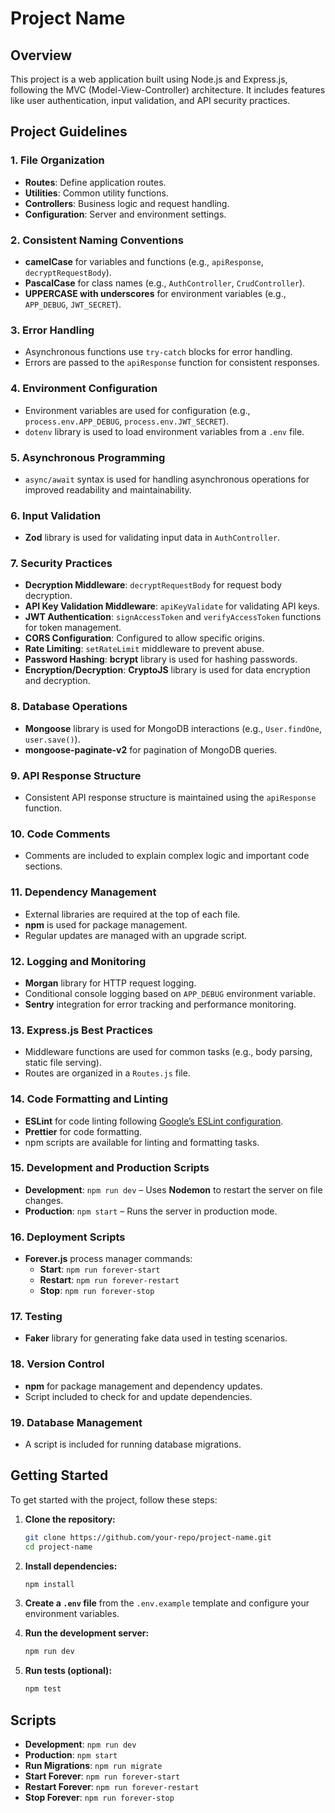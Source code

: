 # Project Name

## Overview

This project is a web application built using Node.js and Express.js, following the MVC (Model-View-Controller) architecture. It includes features like user authentication, input validation, and API security practices.

## Project Guidelines

### 1. File Organization

- **Routes**: Define application routes.
- **Utilities**: Common utility functions.
- **Controllers**: Business logic and request handling.
- **Configuration**: Server and environment settings.

### 2. Consistent Naming Conventions

- **camelCase** for variables and functions (e.g., `apiResponse`, `decryptRequestBody`).
- **PascalCase** for class names (e.g., `AuthController`, `CrudController`).
- **UPPERCASE with underscores** for environment variables (e.g., `APP_DEBUG`, `JWT_SECRET`).

### 3. Error Handling

- Asynchronous functions use `try-catch` blocks for error handling.
- Errors are passed to the `apiResponse` function for consistent responses.

### 4. Environment Configuration

- Environment variables are used for configuration (e.g., `process.env.APP_DEBUG`, `process.env.JWT_SECRET`).
- `dotenv` library is used to load environment variables from a `.env` file.

### 5. Asynchronous Programming

- `async/await` syntax is used for handling asynchronous operations for improved readability and maintainability.

### 6. Input Validation

- **Zod** library is used for validating input data in `AuthController`.

### 7. Security Practices

- **Decryption Middleware**: `decryptRequestBody` for request body decryption.
- **API Key Validation Middleware**: `apiKeyValidate` for validating API keys.
- **JWT Authentication**: `signAccessToken` and `verifyAccessToken` functions for token management.
- **CORS Configuration**: Configured to allow specific origins.
- **Rate Limiting**: `setRateLimit` middleware to prevent abuse.
- **Password Hashing**: **bcrypt** library is used for hashing passwords.
- **Encryption/Decryption**: **CryptoJS** library is used for data encryption and decryption.

### 8. Database Operations

- **Mongoose** library is used for MongoDB interactions (e.g., `User.findOne`, `user.save()`).
- **mongoose-paginate-v2** for pagination of MongoDB queries.

### 9. API Response Structure

- Consistent API response structure is maintained using the `apiResponse` function.

### 10. Code Comments

- Comments are included to explain complex logic and important code sections.

### 11. Dependency Management

- External libraries are required at the top of each file.
- **npm** is used for package management.
- Regular updates are managed with an upgrade script.

### 12. Logging and Monitoring

- **Morgan** library for HTTP request logging.
- Conditional console logging based on `APP_DEBUG` environment variable.
- **Sentry** integration for error tracking and performance monitoring.

### 13. Express.js Best Practices

- Middleware functions are used for common tasks (e.g., body parsing, static file serving).
- Routes are organized in a `Routes.js` file.

### 14. Code Formatting and Linting

- **ESLint** for code linting following [Google’s ESLint configuration](https://github.com/google/eslint-config-google).
- **Prettier** for code formatting.
- npm scripts are available for linting and formatting tasks.

### 15. Development and Production Scripts

- **Development**: `npm run dev` – Uses **Nodemon** to restart the server on file changes.
- **Production**: `npm start` – Runs the server in production mode.

### 16. Deployment Scripts

- **Forever.js** process manager commands:
  - **Start**: `npm run forever-start`
  - **Restart**: `npm run forever-restart`
  - **Stop**: `npm run forever-stop`

### 17. Testing

- **Faker** library for generating fake data used in testing scenarios.

### 18. Version Control

- **npm** for package management and dependency updates.
- Script included to check for and update dependencies.

### 19. Database Management

- A script is included for running database migrations.

## Getting Started

To get started with the project, follow these steps:

1. **Clone the repository:**
   ```bash
   git clone https://github.com/your-repo/project-name.git
   cd project-name
   ```

2. **Install dependencies:**
   ```bash
   npm install
   ```

3. **Create a `.env` file** from the `.env.example` template and configure your environment variables.

4. **Run the development server:**
   ```bash
   npm run dev
   ```

5. **Run tests (optional):**
   ```bash
   npm test
   ```

## Scripts

- **Development**: `npm run dev`
- **Production**: `npm start`
- **Run Migrations**: `npm run migrate`
- **Start Forever**: `npm run forever-start`
- **Restart Forever**: `npm run forever-restart`
- **Stop Forever**: `npm run forever-stop`
